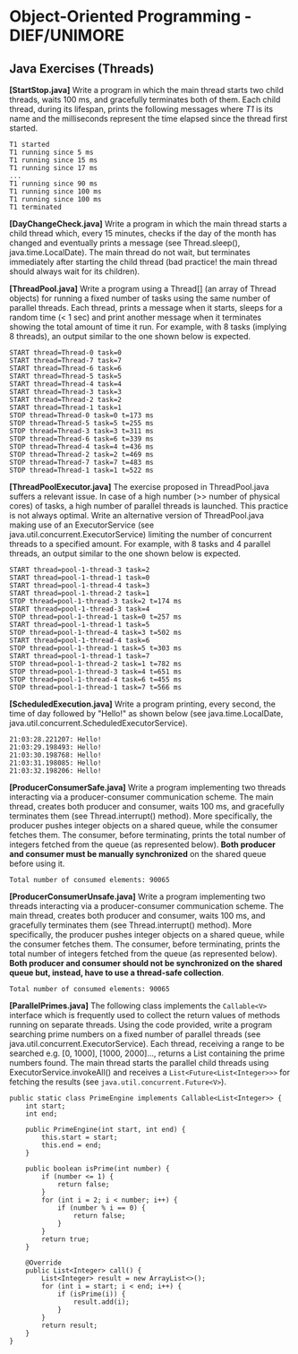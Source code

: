 # Object-Oriented Programming - DIEF/UNIMORE

## Java Exercises (Threads)

**[StartStop.java]** Write a program in which the main thread starts two child threads, waits 100 ms, and gracefully terminates both of them. Each child thread, during its lifespan, prints the following messages where *T1* is its name and the milliseconds represent the time elapsed since the thread first started.

```
T1 started
T1 running since 5 ms
T1 running since 15 ms
T1 running since 17 ms
...
T1 running since 90 ms
T1 running since 100 ms
T1 running since 100 ms
T1 terminated
```

**[DayChangeCheck.java]** Write a program in which the main thread starts a child thread which, every 15 minutes, checks if the day of the month has changed and eventually prints a message (see Thread.sleep(), java.time.LocalDate). The main thread do not wait, but terminates immediately after starting the child thread (bad practice! the main thread should always wait for its children).

**[ThreadPool.java]** Write a program using a Thread[] (an array of Thread objects) for running a fixed number of tasks using the same number of parallel threads. Each thread, prints a message when it starts, sleeps for a random time (< 1 sec) and print another message when it terminates showing the total amount of time it run. For example, with 8 tasks (implying 8 threads), an output similar to the one shown below is expected.

```
START thread=Thread-0 task=0
START thread=Thread-7 task=7
START thread=Thread-6 task=6
START thread=Thread-5 task=5
START thread=Thread-4 task=4
START thread=Thread-3 task=3
START thread=Thread-2 task=2
START thread=Thread-1 task=1
STOP thread=Thread-0 task=0 t=173 ms
STOP thread=Thread-5 task=5 t=255 ms
STOP thread=Thread-3 task=3 t=311 ms
STOP thread=Thread-6 task=6 t=339 ms
STOP thread=Thread-4 task=4 t=436 ms
STOP thread=Thread-2 task=2 t=469 ms
STOP thread=Thread-7 task=7 t=483 ms
STOP thread=Thread-1 task=1 t=522 ms
```

**[ThreadPoolExecutor.java]** The exercise proposed in ThreadPool.java suffers a relevant issue. In case of a high number (>> number of physical cores) of tasks, a high number of parallel threads is launched. This practice is not always optimal. Write an alternative version of ThreadPool.java making use of an ExecutorService (see java.util.concurrent.ExecutorService) limiting the number of concurrent threads to a specified amount. For example, with 8 tasks and 4 parallel threads, an output similar to the one shown below is expected.

```
START thread=pool-1-thread-3 task=2
START thread=pool-1-thread-1 task=0
START thread=pool-1-thread-4 task=3
START thread=pool-1-thread-2 task=1
STOP thread=pool-1-thread-3 task=2 t=174 ms
START thread=pool-1-thread-3 task=4
STOP thread=pool-1-thread-1 task=0 t=257 ms
START thread=pool-1-thread-1 task=5
STOP thread=pool-1-thread-4 task=3 t=502 ms
START thread=pool-1-thread-4 task=6
STOP thread=pool-1-thread-1 task=5 t=303 ms
START thread=pool-1-thread-1 task=7
STOP thread=pool-1-thread-2 task=1 t=782 ms
STOP thread=pool-1-thread-3 task=4 t=651 ms
STOP thread=pool-1-thread-4 task=6 t=455 ms
STOP thread=pool-1-thread-1 task=7 t=566 ms
```

**[ScheduledExecution.java]** Write a program printing, every second, the time of day followed by "Hello!" as shown below (see java.time.LocalDate, java.util.concurrent.ScheduledExecutorService).

```
21:03:28.221207: Hello!
21:03:29.198493: Hello!
21:03:30.198768: Hello!
21:03:31.198085: Hello!
21:03:32.198206: Hello!
```

**[ProducerConsumerSafe.java]** Write a program implementing two threads interacting via a producer-consumer communication scheme. The main thread, creates both producer and consumer, waits 100 ms, and gracefully terminates them (see Thread.interrupt() method). More specifically, the producer pushes integer objects on a shared queue, while the consumer fetches them. The consumer, before terminating, prints the total number of integers fetched from the queue (as represented below). **Both producer and consumer must be manually synchronized** on the shared queue before using it.

```
Total number of consumed elements: 90065
```

**[ProducerConsumerUnsafe.java]** Write a program implementing two threads interacting via a producer-consumer communication scheme. The main thread, creates both producer and consumer, waits 100 ms, and gracefully terminates them (see Thread.interrupt() method). More specifically, the producer pushes integer objects on a shared queue, while the consumer fetches them. The consumer, before terminating, prints the total number of integers fetched from the queue (as represented below). **Both producer and consumer should not be synchronized on the shared queue but, instead, have to use a thread-safe collection**.

```
Total number of consumed elements: 90065
```

**[ParallelPrimes.java]** The following class implements the `Callable<V>` interface which is frequently used to collect the return values of methods running on separate threads. Using the code provided, write a program searching prime numbers on a fixed number of parallel threads (see java.util.concurrent.ExecutorService). Each thread, receiving a range to be searched e.g. [0, 1000], [1000, 2000]..., returns a List<Integer> containing the prime numbers found. The main thread starts the parallel child threads using ExecutorService.invokeAll() and receives a `List<Future<List<Integer>>>` for fetching the results (see `java.util.concurrent.Future<V>`). 

```
public static class PrimeEngine implements Callable<List<Integer>> {
    int start;
    int end;

    public PrimeEngine(int start, int end) {
        this.start = start;
        this.end = end;
    }

    public boolean isPrime(int number) {
        if (number <= 1) {
            return false;
        }
        for (int i = 2; i < number; i++) {
            if (number % i == 0) {
                return false;
            }
        }
        return true;
    }

    @Override
    public List<Integer> call() {
        List<Integer> result = new ArrayList<>();
        for (int i = start; i < end; i++) {
            if (isPrime(i)) {
                result.add(i);
            }
        }
        return result;
    }
}
```

